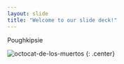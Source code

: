 ```yaml
---
layout: slide
title: "Welcome to our slide deck!"
---
```


Poughkipsie

![octocat-de-los-muertos](https://octodex.github.com/images/octocat-de-los-muertos.jpg)
{: .center}

